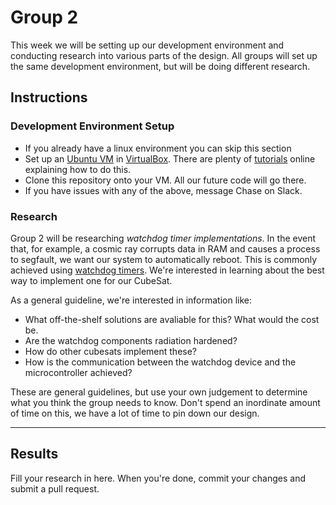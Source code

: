 # Group 2

This week we will be setting up our development environment and conducting research into various parts of the design. All groups will set up the same development environment, but will be doing different research. 

## Instructions
### Development Environment Setup
 - If you already have a linux environment you can skip this section
 - Set up an [Ubuntu VM](https://ubuntu.com/) in [VirtualBox](https://www.virtualbox.org/wiki/Downloads). There are plenty of [tutorials](https://www.nakivo.com/blog/install-ubuntu-on-virtualbox-virtual-machine/) online explaining how to do this.
 - Clone this repository onto your VM. All our future code will go there. 
 - If you have issues with any of the above, message Chase on Slack. 

### Research
Group 2 will be researching *watchdog timer implementations*. In the event that, for example, a cosmic ray corrupts data in RAM and causes a process to segfault, we want our system to automatically reboot. This is commonly achieved using [watchdog timers](https://en.wikipedia.org/wiki/Watchdog_timer). We're interested in learning about the best way to implement one for our CubeSat. 

As a general guideline, we're interested in information like:
 - What off-the-shelf solutions are avaliable for this? What would the cost be.
 - Are the watchdog components radiation hardened?
 - How do other cubesats implement these?
 - How is the communication between the watchdog device and the microcontroller achieved?

These are general guidelines, but use your own judgement to determine what you think the group needs to know. Don't spend an inordinate amount of time on this, we have a lot of time to pin down our design.

 ---
 
 ## Results
 
 Fill your research in here. When you're done, commit your changes and submit a pull request. 
